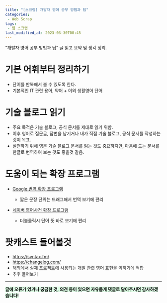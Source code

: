 ```yaml
---
title: "[스크랩] 개발자 영어 공부 방법과 팁"
categories:
 - Web Scrap
tags:
 - 웹 스크랩
last_modified_at: 2023-03-30T00:45
---
```


"개발자 영어 공부 방법과 팁" 글 읽고 요약 및 생각 정리.

# 기본 어휘부터 정리하기
- 단어를 반복해서 볼 수 있도록 한다.
- 기본적인 IT 관련 용어, 약어 + 이외 생활영어 단어

# 기술 블로그 읽기
- 주요 목적은 기술 블로그, 공식 문서를 제대로 읽기 위함.
- 이후 영어로 질문글, 답변을 남기거나 내가 직접 기술 블로그, 공식 문서를 작성하는 것이 목표.
- 실천하기 위해 영문 기술 블로그 문서를 읽는 것도 중요하지만, 마음에 드는 문서를 한글로 번역하여 보는 것도 좋을것 같음.

# 도움이 되는 확장 프로그램
- [Google 번역 확장 프로그램](https://chrome.google.com/webstore/detail/google-translate/aapbdbdomjkkjkaonfhkkikfgjllcleb)
  - 짧은 문장 단위는 드래그해서 번역 보기에 편리  
 
- [네이버 영어사전 확장 프로그램](https://chrome.google.com/webstore/detail/%EB%84%A4%EC%9D%B4%EB%B2%84-%EC%98%81%EC%96%B4%EC%82%AC%EC%A0%84-naver-english-di/jfibpeiddefellcfgnijpcpddoimbdij)
  - 더블클릭시 단어 뜻 바로 보기에 편리

# 팟캐스트 들어볼것
- https://syntax.fm/
- https://changelog.com/
- 해외에서 실제 프로젝트에 사용되는 개발 관련 영어 표현을 익히기에 적합
- 추후 들어보기

---
<mark style='background-color: #dcffe4'>
<b>글에 오류가 있거나 궁금한 것, 의견 등이 있으면 자유롭게 댓글로 달아주시면 감사하겠습니다!</b>
</mark>